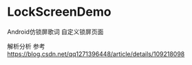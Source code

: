# LockScreenDemo
Android仿锁屏歌词 自定义锁屏页面

解析分析 参考 https://blog.csdn.net/qq1271396448/article/details/109218098
